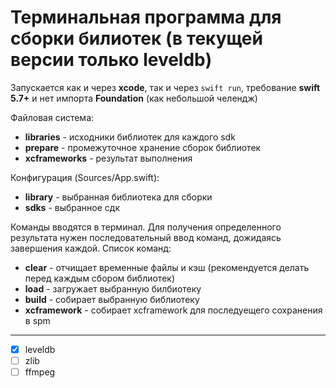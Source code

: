 # Терминальная программа для сборки билиотек (в текущей версии только leveldb)
Запускается как и через **xcode**, так и через `swift run`, требование **swift 5.7+** и нет импорта **Foundation** (как небольшой челендж)

Файловая система:
- **libraries** - исходники библиотек для каждого sdk
- **prepare** - промежуточное хранение сборок библиотек
- **xcframeworks** - результат выполнения 

Конфигурация (Sources/App.swift):
- **library** - выбранная библиотека для сборки
- **sdks** - выбранное сдк


Команды вводятся в терминал. Для получения определенного результата нужен последовательный ввод команд, дожидаясь завершения каждой. Список команд:
- **clear** - отчищает временные файлы и кэш (рекомендуется делать перед каждым сбором библиотек)
- **load** - загружает выбранную билбиотеку
- **build** - собирает выбранную библиотеку
- **xcframework** - собирает xcframework для последуещего сохранения в spm
---
- [x] leveldb
- [ ] zlib
- [ ] ffmpeg

